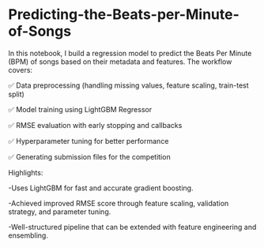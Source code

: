 # Predicting-the-Beats-per-Minute-of-Songs

In this notebook, I build a regression model to predict the Beats Per Minute (BPM) of songs based on their metadata and features. The workflow covers:

✅ Data preprocessing (handling missing values, feature scaling, train-test split)

✅ Model training using LightGBM Regressor

✅ RMSE evaluation with early stopping and callbacks

✅ Hyperparameter tuning for better performance

✅ Generating submission files for the competition

Highlights:

-Uses LightGBM for fast and accurate gradient boosting.

-Achieved improved RMSE score through feature scaling, validation strategy, and parameter tuning.

-Well-structured pipeline that can be extended with feature engineering and ensembling.
